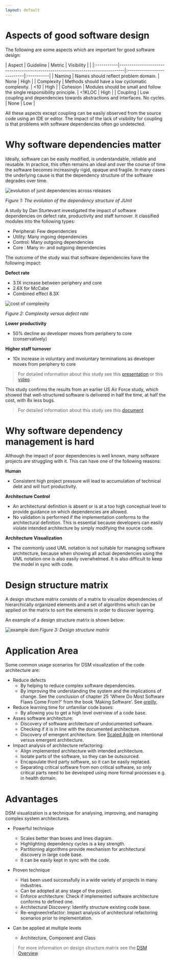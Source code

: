 ```yaml
---
layout: default
---
```


# Aspects of good software design

The following are some aspects which are important for good software design:

| Aspect     | Guideline                                                                      | Metric                     | Visibility |                                                                                |
|:-----------|--------------------------------------------------------------------------------|:---------------------------|:-----------|
| Naming     | Names should reflect problem domain.                                           | None                       | High       |
| Complexity | Methods should have a low cyclomatic complexity.                               | <10                        | High       |
| Cohesion   | Modules should be small and follow the single responsibility principle.        | <1KLOC                     | High       |
| Coupling   | Low coupling and dependencies towards abstractions and interfaces. No cycles.  | None                       | Low        |

All these aspects except coupling can be easily observed from the source code using an IDE or editor. 
The impact of the lack of visibility for coupling is that problems with software dependencies often go undetected.

# Why software dependencies matter

Ideally, software can be easily modified, is understandable, reliable and reusable. 
In practice, this often remains an ideal and over the course of time the software becomes increasingly rigid, 
opaque and fragile. In many cases the underlying cause is that the dependency structure of the software degrades over time.

![evolution of junit dependencies across releases](https://dsmsuite.github.io/assets/img/index/nunit.gif "evolution of junit dependencies across releases")

*Figure 1: The evolution of the dependency structure of JUnit*

A study by Dan Sturtevant investigated the impact of software dependencies on defect rate, productivity and staff turnover. It classified modules into the following types:
* Peripheral: Few dependencies
* Utility: Many ingoing dependencies
* Control: Many outgoing dependencies
* Core : Many in- and outgoing dependencies

The outcome of the study was that software dependencies have the following impact:

**Defect rate**
* 3.1X increase between periphery and core
* 2.6X for McCabe
* Combined effect 8.3X

![cost of complexity](https://dsmsuite.github.io/assets/img/index/cost_of_complexity.png "cost of complexity")

*Figure 2: Complexity versus defect rate*

**Lower productivity**
* 50% decline as developer moves from periphery to core (conservatively) 

**Higher staff turnover**
* 10x increase in voluntary and involuntary terminations as developer moves from periphery to core

> For detailed information about this study see this [presentation](https://dsmsuite.github.io/documents/sturtevant_050613.pdf) 
> or this [video](https://www.youtube.com/watch?v=tO4OinbOWaE).

This study confirms the results from an earlier US Air Force study, which showed that well-structured software 
is delivered in half the time, at half the cost, with 8x less bugs. 

> For detailed information about this study see this [document](https://dsmsuite.github.io/documents/mitre-architecture-report.pdf) 

# Why software dependency management is hard

Although the impact of poor dependencies is well known, many software projects are struggling with it.
This can have one of the following reasons:

**Human**
* Consistent high project pressure will lead to accumulation of technical debt and will hurt productivity.

**Architecture Control**
* An architectural definition is absent or is at a too high conceptual level to provide guidance on which dependencies are allowed. 
* No validation is performed if the implementation conforms to the architectural definition. This is essential because developers can easily violate intended architecture by simply modifying the source code. 

**Architecture Visualization**
* The commonly used UML notation is not suitable for managing software architecture, because when showing all actual dependencies using the UML notation one is also easily overwhelmed. It is also difficult to keep the model in sync with code. 
	
# Design structure matrix

A design structure matrix consists of a matrix to visualize dependencies of hierarchically organized elements and 
a set of algorithms which can be applied on the matrix to sort the elements in order to discover layering.

An example of a design structure matrix is shown below:

![example dsm](https://dsmsuite.github.io/assets/img/index/dsm_example.png "example dsm")
*Figure 3: Design structure matrix*

# Application Area

Some common usage scenarios for DSM visualization of the code architecture are:
* Reduce defects
  * By helping to reduce complex software dependencies.
  * By improving the understanding the system and the implications of change. See the conclusion of chapter 25 'Where Do Most Software Flaws Come From?' from the book ‘Making Software’. See [oreilly](https://www.oreilly.com/library/view/making-software/9780596808310/),
* Reduce learning time for unfamiliar code bases:
  * By allowing you to get a high level overview of a code base.
* Asses software architecture:
  * Discovery of software architecture of undocumented software. 
  * Checking if it is in line with the documented architecture.
  * Discovery of emergent architecture. See [Scaled Agile](https://www.scaledagileframework.com/agile-architecture/) on intentional versus emergent architecture.
* Impact analysis of architecture refactoring:
  * Align implemented architecture with intended architecture.
  * Isolate parts of the software, so they can be outsourced.
  * Encapsulate third party software, so it can be easily replaced.
  * Separating critical software from non critical software, so only critical parts need to be developed using more formal processes e.g. in health domain.

# Advantages
DSM visualization is a technique for analysing, improving, and managing complex system architectures.

* Powerful technique 
  * Scales better than boxes and lines diagram.
  * Highlighting dependency cycles is a key strength.
  * Partitioning algorithms provide mechanism for architectural discovery in large code base.
  * It can be easily kept in sync with the code.
  
* Proven technique 
  * Has been used successfully in a wide variety of projects in many industries.
  * Can be adopted at any stage of the project.
  * Enforce architecture: Check if implemented software architecture conforms to defined one. 
  * Architectural Discovery: Identify structure existing code base. 
  * Re-engineer/refactor: Impact analysis of architectural refactoring scenarios prior to implementation.

* Can be applied at multiple levels
  * Architecture, Component and Class

> For more information on design structure matrix see the [DSM Overview](dsm_overview).
